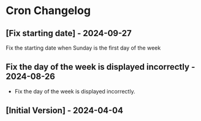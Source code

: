 # Cron Changelog

## [Fix starting date] - 2024-09-27

Fix the starting date when Sunday is the first day of the week

## Fix the day of the week is displayed incorrectly - 2024-08-26

- Fix the day of the week is displayed incorrectly.

## [Initial Version] - 2024-04-04
